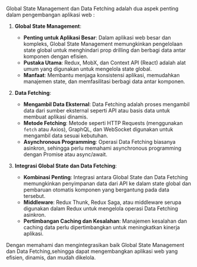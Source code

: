 Global State Management dan Data Fetching adalah dua aspek penting dalam pengembangan aplikasi web :

1. **Global State Management**:

   - **Penting untuk Aplikasi Besar**: Dalam aplikasi web besar dan kompleks, Global State Management memungkinkan pengelolaan state global untuk menghindari prop drilling dan berbagi data antar komponen dengan efisien.
   - **Pustaka Utama**: Redux, MobX, dan Context API (React) adalah alat umum yang digunakan untuk mengelola state global.
   - **Manfaat**: Membantu menjaga konsistensi aplikasi, memudahkan manajemen state, dan memfasilitasi berbagi data antar komponen.

2. **Data Fetching**:

   - **Mengambil Data Eksternal**: Data Fetching adalah proses mengambil data dari sumber eksternal seperti API atau basis data untuk membuat aplikasi dinamis.
   - **Metode Fetching**: Metode seperti HTTP Requests (menggunakan `fetch` atau Axios), GraphQL, dan WebSocket digunakan untuk mengambil data sesuai kebutuhan.
   - **Asynchronous Programming**: Operasi Data Fetching biasanya asinkron, sehingga perlu memahami asynchronous programming dengan Promise atau async/await.

3. **Integrasi Global State dan Data Fetching**:
   - **Kombinasi Penting**: Integrasi antara Global State dan Data Fetching memungkinkan penyimpanan data dari API ke dalam state global dan pembaruan otomatis komponen yang bergantung pada data tersebut.
   - **Middleware**: Redux Thunk, Redux Saga, atau middleware serupa digunakan dalam Redux untuk mengelola operasi Data Fetching asinkron.
   - **Pertimbangan Caching dan Kesalahan**: Manajemen kesalahan dan caching data perlu dipertimbangkan untuk meningkatkan kinerja aplikasi.

Dengan memahami dan mengintegrasikan baik Global State Management dan Data Fetching,sehingga dapat mengembangkan aplikasi web yang efisien, dinamis, dan mudah dikelola.
